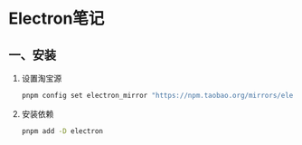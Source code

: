 # Electron笔记

## 一、安装

1. 设置淘宝源

   ```bash
   pnpm config set electron_mirror "https://npm.taobao.org/mirrors/electron/"
   ```

2. 安装依赖

   ```bash
   pnpm add -D electron
   ```

   